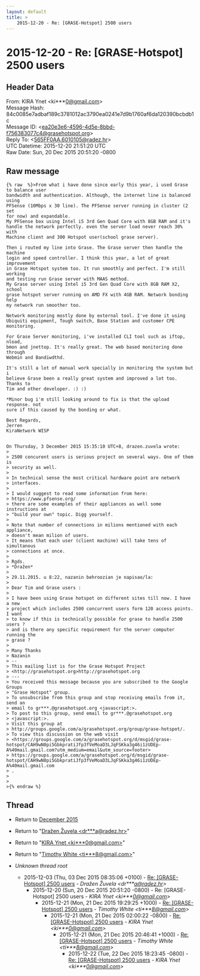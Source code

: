 ```yaml
---
layout: default
title: >
    2015-12-20 - Re: [GRASE-Hotspot] 2500 users
---
```


# 2015-12-20 - Re: [GRASE-Hotspot] 2500 users

## Header Data

From: KIRA Ynet \<ki***0@gmail.com\><br>
Message Hash: 84c0085e7adbaf189c3781012ac3790ea0241e7d9b1760af6da120390bcbdb1c<br>
Message ID: \<ea20e3e6-4596-4d5e-8bbd-f756383077c4@grasehotspot.org\><br>
Reply To: \<565FF0AA.6010105@radez.hr\><br>
UTC Datetime: 2015-12-20 21:51:20 UTC<br>
Raw Date: Sun, 20 Dec 2015 20:51:20 -0800<br>

## Raw message

```
{% raw  %}>From what i have done since early this year, i used Grase to balance user 
bandwidth and authentication. Although, the internet line is balanced using 
PFSense (10Mbps x 30 line). The PFSense server running in cluster (2 set 
for now) and expandable.
My PFSense box using Intel i5 3rd Gen Quad Core with 8GB RAM and it's 
handle the network perfectly. even the server load never reach 30% with 
Machine client and 300 Hotspot user(school grase server).

Then i routed my line into Grase. The Grase server then handle the machine 
login and speed controller. I think this year, a lot of great improvement 
in Grase Hotspot system too. It run smoothly and perfect. I'm still working 
and testing run Grase server with MAAS method. 
My Grase server using Intel i5 3rd Gen Quad Core with 8GB RAM X2, school 
grase hotspot server running on AMD FX with 4GB RAM. Network bonding help 
my network run smoother too.

Network monitoring mostly done by external tool. I've done it using 
Ubiquiti equipment, Tough switch, Base Station and customer CPE monitoring. 

For Grase Server monitoring, i've installed CLI tool such as iftop, nload, 
bmon and jnettop. It's really great. The web based monitoring done through 
Webmin and Bandiwdthd. 

It's still a lot of manual work specially in monitoring the system but i 
believe Grase been a really great system and improved a lot too. Thanks to 
Tim and other developer. :) :)

*Minor bug i'm still looking around to fix is that the upload response. not 
sure if this caused by the bonding or what.

Best Regards,
Jerren
KiraNetwork WISP


On Thursday, 3 December 2015 15:35:10 UTC+8, drazen.zuvela wrote:
>
> 2500 concurent users is serious project on several ways. One of them is 
> security as well.
>
> In technical sense the most critical hardware point are network 
> interfaces. 
>
> I would suggest to read some information from here: 
> https://www.pfsense.org/ 
> there are some examples of their appliances as well some instructions at 
> "build your own" topic. Digg yourself. 
>
> Note that number of connections in milions mentioned with each appliance, 
> doesn't mean milion of users. 
> It means that each user (client machine) will take tens of simultanous 
> connections at once. 
>
> Rgds.
> *Dražen*
>
> 29.11.2015. u 8:22, nazanin behroozian je napisao/la:
>
> Dear Tim and Grase users : 
>
> I have been using Grase hotspot on different sites till now. I have a new 
> project which includes 2500 concurrent users form 120 access points. I want 
> to know if this is technically possible for grase to handle 2500 users ? 
> and is there any specific requirement for the server computer running the 
> grase ?
>
> Many Thanks
> Nazanin
> -- 
> This mailing list is for the Grase Hotspot Project 
> <http://grasehotspot.org>http://grasehotspot.org
> --- 
> You received this message because you are subscribed to the Google Groups 
> "Grase Hotspot" group.
> To unsubscribe from this group and stop receiving emails from it, send an 
> email to gr***.@grasehotspot.org <javascript:>.
> To post to this group, send email to gr***.@grasehotspot.org 
> <javascript:>.
> Visit this group at 
> http://groups.google.com/a/grasehotspot.org/group/grase-hotspot/.
> To view this discussion on the web visit 
> <https://groups.google.com/a/grasehotspot.org/d/msgid/grase-hotspot/CAH9wN0pi5GbkpratiJfp3fVeMoaD3LJqFSKka3g46i1zUDEp-A%40mail.gmail.com?utm_medium=email&utm_source=footer>
> https://groups.google.com/a/grasehotspot.org/d/msgid/grase-hotspot/CAH9wN0pi5GbkpratiJfp3fVeMoaD3LJqFSKka3g46i1zUDEp-A%40mail.gmail.com
> .
>
>
>{% endraw %}
```

## Thread

+ Return to [December 2015](/archive/2015/12)

+ Return to "[Dražen Žuvela <dr***a<span>@</span>radez.hr>](/authors/dr___a_at_radez_hr)"
+ Return to "[KIRA Ynet <ki***0<span>@</span>gmail.com>](/authors/ki___0_at_gmail_com)"
+ Return to "[Timothy White <ti***8<span>@</span>gmail.com>](/authors/ti___8_at_gmail_com)"

+ _Unknown thread root_
  + 2015-12-03 (Thu, 03 Dec 2015 08:35:06 +0100) - [Re: [GRASE-Hotspot] 2500 users](/archive/2015/12/544bb4e44d0339dcb98a3dadc7ede767e367de083d596401c22db90cbb399cdd) - _Dražen Žuvela \<dr***a@radez.hr\>_
    + 2015-12-20 (Sun, 20 Dec 2015 20:51:20 -0800) - Re: [GRASE-Hotspot] 2500 users - _KIRA Ynet \<ki***0@gmail.com\>_
      + 2015-12-21 (Mon, 21 Dec 2015 19:29:25 +1000) - [Re: [GRASE-Hotspot] 2500 users](/archive/2015/12/96c54457fe557bd793e31c0c58fb7817567a73c42f9fc84ebe848299c8d0467e) - _Timothy White \<ti***8@gmail.com\>_
        + 2015-12-21 (Mon, 21 Dec 2015 02:00:22 -0800) - [Re: [GRASE-Hotspot] 2500 users](/archive/2015/12/517f8df0429537e8844423f7ed019400a09421e6960550b83350ed7bab54b509) - _KIRA Ynet \<ki***0@gmail.com\>_
          + 2015-12-21 (Mon, 21 Dec 2015 20:46:41 +1000) - [Re: [GRASE-Hotspot] 2500 users](/archive/2015/12/b9e1d4714a0b9cea13c430296d3a0a8396bfc363203782c4a54777f920386a00) - _Timothy White \<ti***8@gmail.com\>_
            + 2015-12-22 (Tue, 22 Dec 2015 18:23:45 -0800) - [Re: [GRASE-Hotspot] 2500 users](/archive/2015/12/d39c601f850ccce33065c27fa9e0fea1b9cb16afc06ed384c353155ea5866459) - _KIRA Ynet \<ki***0@gmail.com\>_

